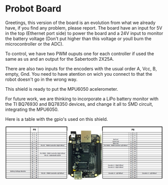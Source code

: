 # Probot Board

Greetings, this version of the board is an evolution from what we already have, if you find any problem, please report.
The board have an input for 5V in the top (Ethernet port side) to power the board and a 24V input to monitor the battery voltage (Don't put higher than this voltage or youll burn the microcontroller or the ADC).

To control, we have two PWM ouputs one for each controller if used the same as us and an output for the Sabertooth 2X25A.

There are also two inputs for the encoders with the usual order A, Vcc, B, empty, Gnd. You need to have atention on wich you connect to that the robot doesn't go in the wrong way.

This shield is ready to put the MPU6050 acelerometer.

For future work, we are thinking to incorporate a LiPo battery monitor with the TI BQ76930 and BQ78350 devices, and change it all to SMD circuit, integrating the MPU6050.

Here is a table with the gpio's used on this shield.

![alt tag](beagle_cape_gpios.png)
